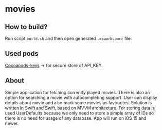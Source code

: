 # movies

## How to build?

Run script `build.sh` and then open generated `.xcworkspace` file.

## Used pods 

[Cocoapods-keys](https://github.com/orta/cocoapods-keys) -> for secure store of API_KEY. 

## About

Simple application for fetching currenlty played movies. There is also an option for searching a movie with autocompleting support. User can display details about movie and also mark some movies as favourites. 
Solution is written in Swift and Swift, based on MVVM architecture. For storing data is used UserDefaults because we only need to store a simple array of IDs so there is no need for usage of any database. 
App will run on iOS 15 and newer. 
